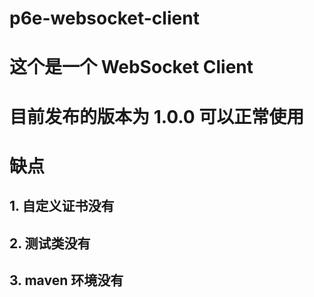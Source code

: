 # p6e-websocket-client
# 这个是一个 WebSocket Client 
# 目前发布的版本为 1.0.0 可以正常使用



# 缺点
## 1. 自定义证书没有
## 2. 测试类没有
## 3. maven 环境没有